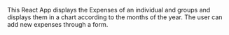 This React App displays the Expenses of an individual and groups and displays them in a chart according to the months of the year. The user can add new expenses through a form.
